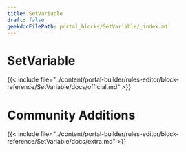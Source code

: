 ```yaml
---
title: SetVariable
draft: false
geekdocFilePath: portal_blocks/SetVariable/_index.md
---
```

# SetVariable
{{< include file="../content/portal-builder/rules-editor/block-reference/SetVariable/docs/official.md" >}}

# Community Additions

{{< include file="../content/portal-builder/rules-editor/block-reference/SetVariable/docs/extra.md" >}}